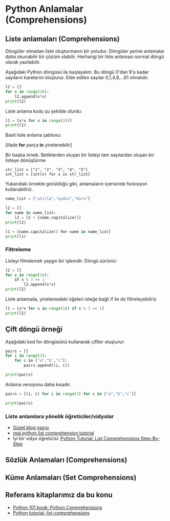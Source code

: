 #  Python Anlamalar (Comprehensions)


## Liste anlamaları (Comprehensions)


Döngüler olmadan liste oluşturmanın bir yoludur.
Döngüler yerine anlamalar daha okunabilir bir çözüm olabilir.
Herhangi bir liste anlaması normal döngü olarak yazılabilir.

Aşağıdaki Python döngüsü ile başlayalım.
Bu döngü 0'dan 9'a kadar sayıların karelerini oluşturur.
Elde edilen sayılar 0,1,4,9,...81 olmalıdır.



```python
l2 = []
for x in range(10):
    l2.append(x*x)
print(l2)
```

Liste anlama kodu şu şekilde olurdu:

```python
l1 = [x*x for x in range(10)]
print(l1)
```

Basit liste anlama şablonu:

[ifade **for** parça **in** yinelenebilir]

Bir başka örnek.
Betiklerden oluşan bir listeyi tam sayılardan oluşan bir listeye dönüştürme

	str_list = ["1", "2", "3", "4", "5"]
	int_list = [int(x) for x in str_list]


Yukarıdaki örnekte görüldüğü gibi, anlamaların içerisinde fonksiyon kullanabiliriz.

```python
name_list = ["atilla","aydın","duru"]

l2 = []
for name in name_list:
    l2 = l2 + [name.capitalize()]
print(l2)

l1 = [name.capitalize() for name in name_list]
print(l1)
```


### Filtreleme

Listeyi filtrelemek yaygın bir işlemdir.
Döngü sürümü:
	
```python
l2 = []
for x in range(10):
	if x % 3 == 1
	    l2.append(x*x)
print(l2)
```

Liste anlamada, yinelemedeki öğeleri isteğe bağlı if ile de filtreleyebiliriz

```python
l2 = [x*x for x in range(10) if x % 3 == 1]
print(l2)
```




## Çift döngü örneği

Aşağıdaki kod for döngüsünü kullanarak çiftler oluşturur:

```python
pairs = []
for i in range(3):
    for c in ["a","b","c"]:
        pairs.append((i, c))

print(pairs)
```

Anlama versiyonu daha kısadır.

```python
pairs = [(i, c) for i in range(3) for c in ["a","b","c"]]

print(pairs)
```



### Liste anlamlara yönelik öğreticiler/vidyolar

- [Güzel blog yazısı](https://towardsdatascience.com/11-examples-to-master-python-list-comprehensions-33c681b56212)
- [real python list comprehension tutorial](https://realpython.com/list-comprehension-python/)
- İyi bir vidyo öğreticisi: [Python Tutorial: List Comprehensions Step-By-Step
](https://youtu.be/1HlyKKiGg-4)


## Sözlük Anlamaları (Comprehensions)


## Küme Anlamaları (Set Comprehensions)



## Referans kitaplarımız da bu konu

- [Python 101 book: Python Comprehensions](https://python101.pythonlibrary.org/chapter6_comprehensions.html)
- [Python tutorial: list-comprehensions](https://docs.python.org/3/tutorial/datastructures.html#list-comprehensions)





